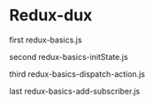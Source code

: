 # Redux-dux


first redux-basics.js

second redux-basics-initState.js

third redux-basics-dispatch-action.js

last redux-basics-add-subscriber.js